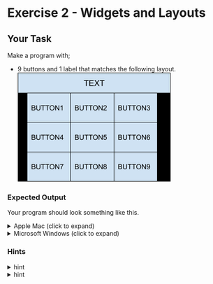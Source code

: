 # Exercise 2 - Widgets and Layouts

## Your Task
Make a program with; 
- 9 buttons and 1 label that matches the following layout.
![](example.bmp)

### Expected Output
Your program should look something like this.
<details>
    <summary>Apple Mac (click to expand)</summary>

![](expected_output_mac.png)
</details>

<details>
    <summary>Microsoft Windows (click to expand)</summary>

![](expected_output_win.png)
</details>

### Hints
<details>
    <summary>hint</summary>

four frames might help ...
</details>

<details>
    <summary>hint</summary>

  Those buttons look to be side, by (LEFT) side ...
</details>
